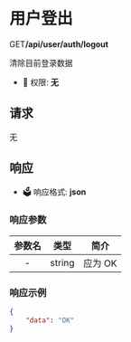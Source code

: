# 用户登出

<div class="api-info">
    <span class="get method-block">GET</span><b>/api/user/auth/logout</b><br>
    <p>清除目前登录数据</p>
</div>

- :key: 权限: **无**

## 请求

无

## 响应

- :ballot_box: 响应格式: **json**

### 响应参数

| 参数名 | 类型    | 简介    |
| :---: | :----: | :----: |
| -     | string | 应为 OK |

### 响应示例

``` json
{
    "data": "OK"
}
```